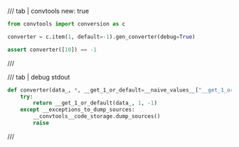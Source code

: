 /// tab | convtools
    new: true

```python
from convtools import conversion as c

converter = c.item(1, default=-1).gen_converter(debug=True)

assert converter([10]) == -1

```
///

/// tab | debug stdout
```python
def converter(data_, *, __get_1_or_default=__naive_values__["__get_1_or_default"]):
    try:
        return __get_1_or_default(data_, 1, -1)
    except __exceptions_to_dump_sources:
        __convtools__code_storage.dump_sources()
        raise


```
///

